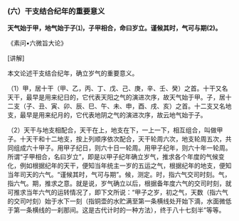 ### (六）干支结合纪年的重要意义

**天气始于甲，地气始于子⑴，子甲相合，命曰岁立。谨候其时，气可与期(2)。**

《素问•六微旨大论》

[讲解]

本文论述干支结合纪年，确立岁气的重要意义。

（1）甲，居十干（甲、乙，丙、丁、戊、己、庚，辛、壬、癸）之首。十干又名天干，最早是用来纪日的，它代表天阳之气的演进次序，故天气始于甲。子，居十二支（子、丑、寅、卯、辰、巳、午、未、申，酉、戌、亥）之首。十二支又名地支，最早是用来纪月的，它代表地阴之气的演进次序，故云地气始于子。

（2）天干与地支相配合，天干在上，地支在下，一上一下，相互组合，叫做甲子。十天干和十二地支，按上列顺序依次配合，天干轮周六次，地支轮周五次，共同组成六十甲子。用甲子纪日，则六十日一轮周。用甲子纪年，则六十年一轮周。所谓“子甲相合，名曰岁立”，即是以甲子纪年确立岁气，推求各个年度的气候变化，例如根据纪年的天干，便知当年统主一岁的五运之气，根据纪年的地支，便知当年司天的六气。“谨候其时，气可与期”。候，测定。时，指六气交司时刻。气，指六气。期，推求之意。就是说，岁气确立以后，根据备年度六气的交司时刻，就可推求当年六气的运转情况了，即下文所说：“甲子之岁，初之气，天数（指六气的交司吋刻）始于水下一刻（指铜壶的水贮满至第一条横线处开始下滴，水面微低于第一条横线的一刹那间。这是古代计时的一种方法），终于八十七刻半”等等。
